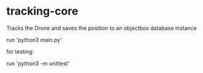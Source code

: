 # tracking-core

Tracks the Drone and saves the position to an objectbox database instance

run 'python3 main.py'

for testing:

run 'python3 -m unittest'